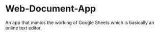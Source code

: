 # Web-Document-App
An app that mimics the working of Google Sheets which is basically an online text editor.
